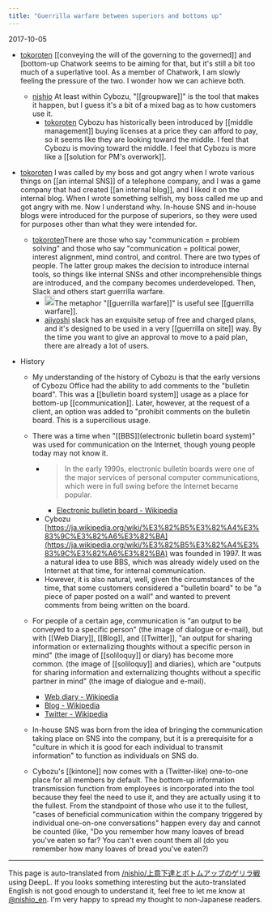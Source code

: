 ```yaml
---
title: "Guerrilla warfare between superiors and bottoms up"
---
```


2017-10-05
- [tokoroten](https://twitter.com/tokoroten/status/915785198213537792) [[conveying the will of the governing to the governed]] and [bottom-up Chatwork seems to be aiming for that, but it's still a bit too much of a superlative tool. As a member of Chatwork, I am slowly feeling the pressure of the two. I wonder how we can achieve both.
    - [nishio](https://twitter.com/nishio/status/915798554769108992) At least within Cybozu, "[[groupware]]" is the tool that makes it happen, but I guess it's a bit of a mixed bag as to how customers use it.
        - [tokoroten](https://twitter.com/tokoroten/status/915800109509574657) Cybozu has historically been introduced by [[middle management]] buying licenses at a price they can afford to pay, so it seems like they are looking toward the middle. I feel that Cybozu is moving toward the middle. I feel that Cybozu is more like a [[solution for PM's overwork]].

- [tokoroten](https://twitter.com/tokoroten/status/915771993030410240) I was called by my boss and got angry when I wrote various things on [[an internal SNS]] of a telephone company, and I was a game company that had created [[an internal blog]], and I liked it on the internal blog. When I wrote something selfish, my boss called me up and got angry with me. Now I understand why. In-house SNS and in-house blogs were introduced for the purpose of superiors, so they were used for purposes other than what they were intended for.
    - [tokoroten](https://twitter.com/tokoroten/status/915769666148081664)There are those who say "communication = problem solving" and those who say "communication = political power, interest alignment, mind control, and control. There are two types of people. The latter group makes the decision to introduce internal tools, so things like internal SNSs and other incomprehensible things are introduced, and the company becomes underdeveloped. Then, Slack and others start guerrilla warfare.
        - <img src='https://scrapbox.io/api/pages/nishio-en/nishio/icon' alt='nishio.icon' height="19.5"/>The metaphor "[[guerrilla warfare]]" is useful see [[guerrilla warfare]].
        - [ajiyoshi](https://twitter.com/ajiyoshi/status/915802081243435009) slack has an exquisite setup of free and charged plans, and it's designed to be used in a very [[guerrilla on site]] way. By the time you want to give an approval to move to a paid plan, there are already a lot of users.

- History
    - My understanding of the history of Cybozu is that the early versions of Cybozu Office had the ability to add comments to the "bulletin board". This was a [[bulletin board system]] usage as a place for bottom-up [[communication]]. Later, however, at the request of a client, an option was added to "prohibit comments on the bulletin board. This is a supercilious usage.
    - There was a time when "[[BBS]](electronic bulletin board system)" was used for communication on the Internet, though young people today may not know it.
        - > In the early 1990s, electronic bulletin boards were one of the major services of personal computer communications, which were in full swing before the Internet became popular.
            - [Electronic bulletin board - Wikipedia](https://ja.wikipedia.org/wiki/%E9%9B%BB%E5%AD%90%E6%8E%B2%E7%A4%BA%E6%9D%BF)
        - Cybozu [https://ja.wikipedia.org/wiki/%E3%82%B5%E3%82%A4%E3%83%9C%E3%82%A6%E3%82%BA](https://ja.wikipedia.org/wiki/%E3%82%B5%E3%82%A4%E3%83%9C%E3%82%A6%E3%82%BA) was founded in 1997. It was a natural idea to use BBS, which was already widely used on the Internet at that time, for internal communication.
        - However, it is also natural, well, given the circumstances of the time, that some customers considered a "bulletin board" to be "a piece of paper posted on a wall" and wanted to prevent comments from being written on the board.

    - For people of a certain age, communication is "an output to be conveyed to a specific person" (the image of dialogue or e-mail), but with [[Web Diary]], [[Blog]], and [[Twitter]], "an output for sharing information or externalizing thoughts without a specific person in mind" (the image of [[soliloquy]] or diary) has become more common. (the image of [[soliloquy]] and diaries), which are "outputs for sharing information and externalizing thoughts without a specific partner in mind" (the image of dialogue and e-mail).
        - [Web diary - Wikipedia](https://ja.wikipedia.org/wiki/Web%E6%97%A5%E8%A8%98)
        - [Blog - Wikipedia](https://ja.wikipedia.org/wiki/%E3%83%96%E3%83%AD%E3%82%B0)
        - [Twitter - Wikipedia](https://ja.wikipedia.org/wiki/Twitter)
    - In-house SNS was born from the idea of bringing the communication taking place on SNS into the company, but it is a prerequisite for a "culture in which it is good for each individual to transmit information" to function as individuals on SNS do.
    - Cybozu's [[kintone]] now comes with a (Twitter-like) one-to-one place for all members by default. The bottom-up information transmission function from employees is incorporated into the tool because they feel the need to use it, and they are actually using it to the fullest. From the standpoint of those who use it to the fullest, "cases of beneficial communication within the company triggered by individual one-on-one conversations" happen every day and cannot be counted (like, "Do you remember how many loaves of bread you've eaten so far? You can't even count them all (do you remember how many loaves of bread you've eaten?)
---
This page is auto-translated from [/nishio/上意下達とボトムアップのゲリラ戦](https://scrapbox.io/nishio/上意下達とボトムアップのゲリラ戦) using DeepL. If you looks something interesting but the auto-translated English is not good enough to understand it, feel free to let me know at [@nishio_en](https://twitter.com/nishio_en). I'm very happy to spread my thought to non-Japanese readers.